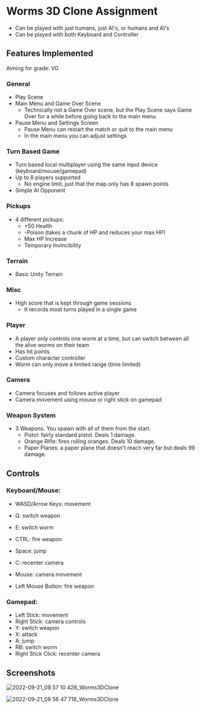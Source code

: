 # Worms 3D Clone Assignment

- Can be played with just humans, just AI's, or humans and AI's
- Can be played with both Keyboard and Controller

## Features Implemented

Aiming for grade: VG

### General

- Play Scene
- Main Menu and Game Over Scene
	- Technically not a Game Over scene, but the Play Scene says Game Over for a while before going back to the main menu
- Pause Menu and Settings Screen
	- Pause Menu can restart the match or quit to the main menu
	- In the main menu you can adjust settings

### Turn Based Game

- Turn based local multiplayer using the same input device (keyboard/mouse/gamepad)
- Up to 8 players supported
	- No engine limit, just that the map only has 8 spawn points
- Simple AI Opponent

### Pickups

- 4 different pickups:
	- +50 Health
	- -Poison (takes a chunk of HP and reduces your max HP)
	- Max HP Increase
	- Temporary Invincibility 

### Terrain

- Basic Unity Terrain

### Misc

- High score that is kept through game sessions
	- It records most turns played in a single game

### Player

- A player only controls one worm at a time, but can switch between all the alive worms on their team
- Has hit points
- Custom character controller
- Worm can only move a limited range (time limited)

### Camera

- Camera focuses and follows active player
- Camera movement using mouse or right stick on gamepad

### Weapon System

- 3 Weapons. You spawn with all of them from the start.
	- Pistol: fairly standard pistol. Deals 1 damage.
	- Orange Rifle: fires rolling oranges. Deals 10 damage.
	- Paper Planes: a paper plane that doesn't reach very far but deals 99 damage.
	

## Controls

### Keyboard/Mouse:

- WASD/Arrow Keys: movement
- Q: switch weapon
- E: switch worm
- CTRL: fire weapon
- Space: jump
- C: recenter camera

- Mouse: camera movement
- Left Mouse Button: fire weapon

### Gamepad:

- Left Stick: movement
- Right Stick: camera controls
- Y: switch weapon
- X: attack
- A: jump
- RB: switch worm
- Right Stick Click: recenter camera


## Screenshots

![2022-09-21_08 57 10 428_Worms3DClone](https://user-images.githubusercontent.com/1690265/191438325-918786e9-23dd-4fdd-960d-b7bf7bcd8369.png)

![2022-09-21_08 56 47 718_Worms3DClone](https://user-images.githubusercontent.com/1690265/191438344-afebabe2-6f61-42cd-bed9-3b23ff7ea2c8.png)
